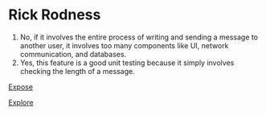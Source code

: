 # Rick Rodness

1. No, if it involves the entire process of writing and sending a message to another user, it involves too many components like UI, network communication, and databases. 
2. Yes, this feature is a good unit testing because it simply involves checking the length of a message. 

[Expose](https://rickrodness.github.io/Lab5_Starter/expose.html)

[Explore](https://rickrodness.github.io/Lab5_Starter/explore.html)

